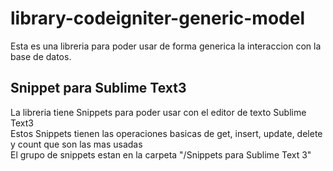 # library-codeigniter-generic-model
Esta es una libreria para poder usar de forma generica la interaccion con la base de datos.<br>

## Snippet para Sublime Text3
La libreria tiene Snippets para poder usar con el editor de texto Sublime Text3<br>
Estos Snippets tienen las operaciones basicas de get, insert, update, delete y count que son las mas usadas<br>
El grupo de snippets estan en la carpeta "/Snippets para Sublime Text 3"<br>